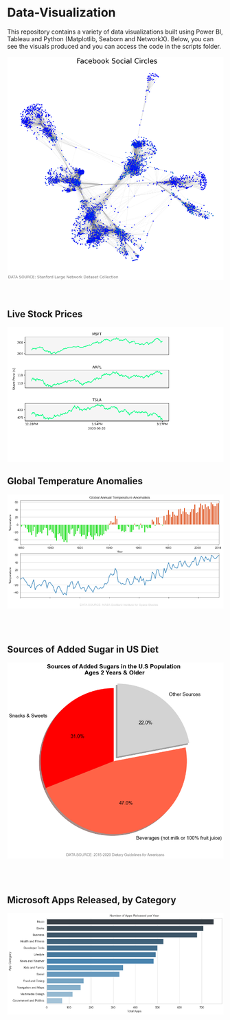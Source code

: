 # Data-Visualization
This repository contains a variety of data visualizations built using Power BI, Tableau and Python (Matplotlib, Seaborn and NetworkX). Below, you can see the visuals produced and you can access the code in the scripts folder.
<br><br>
![alt text](https://github.com/wesleyLaurence/Data-Visualization/blob/main/images/facebook_social_network.png)
<br><br><br>
## Live Stock Prices
![alt text](https://github.com/wesleyLaurence/Stock-Market-Analytics/blob/master/data/stock-prices.png?raw=true)
## Global Temperature Anomalies
![alt text](https://github.com/wesleyLaurence/Data-Visualization/blob/main/images/Global%20Temperature%20Anomalies.png)
<br><br><br><br>
## Sources of Added Sugar in US Diet
![alt text](https://github.com/wesleyLaurence/Data-Visualization/blob/main/images/sources-of-add-sugars-us-population.png)
<br><br><br><br>
## Microsoft Apps Released, by Category
![alt text](https://github.com/wesleyLaurence/Data-Visualization/blob/main/images/Microsoft%20Top%20App%20Categories.png)
